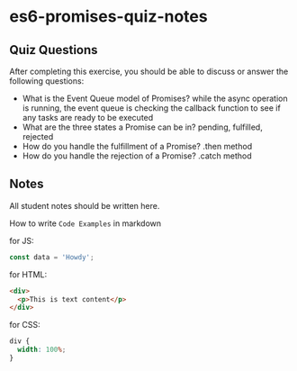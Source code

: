 # es6-promises-quiz-notes

## Quiz Questions

After completing this exercise, you should be able to discuss or answer the following questions:

- What is the Event Queue model of Promises?
  while the async operation is running, the event queue is checking the callback function to see if any tasks are ready to be executed
- What are the three states a Promise can be in?
  pending, fulfilled, rejected
- How do you handle the fulfillment of a Promise?
  .then method
- How do you handle the rejection of a Promise?
  .catch method

## Notes

All student notes should be written here.

How to write `Code Examples` in markdown

for JS:

```javascript
const data = 'Howdy';
```

for HTML:

```html
<div>
  <p>This is text content</p>
</div>
```

for CSS:

```css
div {
  width: 100%;
}
```
